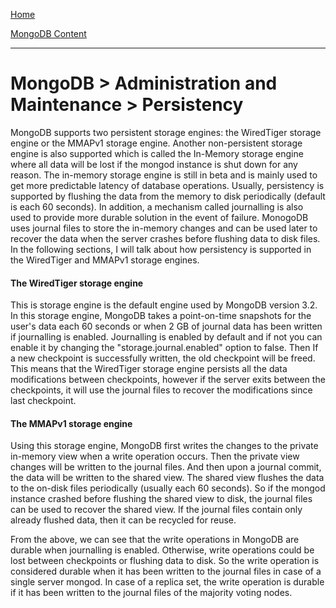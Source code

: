 [Home](../../index.md)

[MongoDB Content](../MongoDB.md)
___

# MongoDB > Administration and Maintenance > Persistency

MongoDB supports two persistent storage engines: the WiredTiger storage engine or the MMAPv1 storage engine. Another non-persistent storage engine is also supported which is called the In-Memory storage engine where all data will be lost if the mongod instance is shut down for any reason. The in-memory storage engine is still in beta and is mainly used to get more predictable latency of database operations. Usually, persistency is supported by flushing the data from the memory to disk periodically (default is each 60 seconds). In addition, a mechanism called journalling is also used to provide more durable solution in the event of failure. MonogoDB uses journal files to store the in-memory changes and can be used later to recover the data when the server crashes before flushing data to disk files. In the following sections, I will talk about how persistency is supported in the WiredTiger and MMAPv1 storage engines.


#### The WiredTiger storage engine

This is storage engine is the default engine used by MongoDB version 3.2. In this storage engine, MongoDB takes a point-on-time snapshots for the user's data each 60 seconds or when 2 GB of journal data has been written if journalling is enabled. Journalling is enabled by default and if not you can enable it by changing the "storage.journal.enabled" option to false. Then If a new checkpoint is successfully written, the old checkpoint will be freed. This means that the WiredTiger storage engine persists all the data modifications between checkpoints, however if the server exits between the checkpoints, it will use the journal files to recover the modifications since last checkpoint. 


#### The MMAPv1 storage engine

Using this storage engine, MongoDB first writes the changes to the private in-memory view when a write operation occurs. Then the private view changes will be written to the journal files. And then upon a journal commit, the data will be written to the shared view. The shared view flushes the data to the on-disk files periodically (usually each 60 seconds). So if the mongod instance crashed before flushing the shared view to disk, the journal files can be used to recover the shared view. If the journal files contain only already flushed data, then it can be recycled for reuse.


From the above, we can see that the write operations in MongoDB are durable when journalling is enabled. Otherwise, write operations could be lost between checkpoints or flushing data to disk. So the write operation is considered durable when it has been written to the journal files in case of a single server mongod. In case of a replica set, the write operation is durable if it has been written to the journal files of the majority voting nodes.









